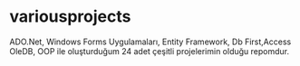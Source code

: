 # variousprojects
ADO.Net, Windows Forms Uygulamaları, Entity Framework, Db First,Access OleDB, OOP ile oluşturduğum 24 adet çeşitli projelerimin olduğu repomdur.
